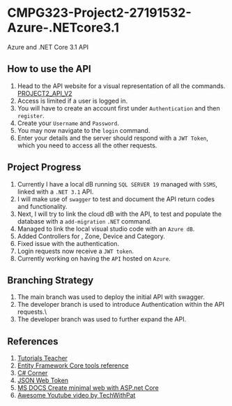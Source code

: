 # CMPG323-Project2-27191532-Azure-.NETcore3.1
Azure and .NET Core 3.1 API

## How to use the API
1. Head to the API website for a visual representation of all the commands. <a href="https://project2-api-v2.azurewebsites.net/swagger/index.html">PROJECT2_API_V2</a> 	
2. Access is limited if a user is logged in.
3. You will have to create an account first under ```Authentication``` and then ```register```.
4. Create your ```Username``` and ```Password```.
5. You may now navigate to the ```login``` command.
6. Enter your details and the server should respond with a ```JWT Token```, which you need to access all the other requests.

## Project Progress
1. Currently I have a local dB running ```SQL SERVER 19``` managed with ```SSMS```, linked with a ```.NET 3.1``` API.
2. I will make use of ```swagger``` to test and document the API return codes and functionality.
3. Next, I will try to link the cloud dB with the API, to test and populate the database with a ```add-migration``` ```.NET``` command.
4. Managed to link the local visual studio code with an ```Azure dB```.
5. Added Controllers for , Zone, Device and Category.
5. Fixed issue with the authentication.
6. Login requests now receive a ```JWT token```.
7. Currently working on having the ```API``` hosted on ```Azure```.


## Branching Strategy 
1. The main branch was used to deploy the initial API with swagger.
2. The developer branch is used to introduce Authentication within the API requests.\
3. The developer branch was used to further expand the API.

## References
1. <a href="https://www.tutorialsteacher.com/sqlserver/install-sql-server">Tutorials Teacher</a>
2. <a href="https://docs.microsoft.com/en-us/ef/core/cli/dotnet">Entity Framework Core tools reference</a>
3. <a href="https://www.c-sharpcorner.com/blogs/implement-swagger-in-asp-net-core-31-web-api">C# Corner</a>
4. <a href="https://jwt.io/introduction/">JSON Web Token</a>
5. <a href="https://docs.microsoft.com/en-us/aspnet/core/tutorials/min-web-api?view=aspnetcore-6.0&tabs=visual-studio">MS DOCS Create minimal web with ASP.net Core</a>
6. <a href="https://www.youtube.com/watch?v=elMpS1Js7rc">Awesome Youtube video by TechWithPat</a>